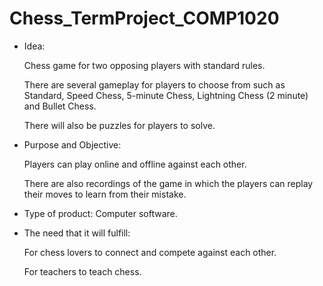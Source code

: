 # Chess_TermProject_COMP1020

- Idea:
    
    Chess game for two opposing players with standard rules.
    
    There are several gameplay for players to choose from such as Standard, Speed Chess, 5-minute Chess, Lightning Chess (2 minute) and Bullet Chess.
    
    There will also be puzzles for players to solve.
    
- Purpose and Objective:

    Players can play online and offline against each other.
    
    There are also recordings of the game in which the players can replay their moves to learn from their mistake.
    
- Type of product: Computer software.
- The need that it will fulfill:
    
    For chess lovers to connect and compete against each other.
    
    For teachers to teach chess.
